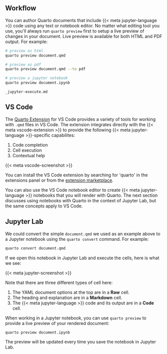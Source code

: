 ## Workflow

You can author Quarto documents that include {{< meta jupyter-language >}} code using any text or notebook editor. No matter what editing tool you use, you'll always run `quarto preview` first to setup a live preview of changes in your document. Live preview is available for both HTML and PDF output. For example:

```{.bash filename="Terminal"}
# preview as html
quarto preview document.qmd

# preview as pdf
quarto preview document.qmd --to pdf

# preview a jupyter notebook
quarto preview document.ipynb
```

```{.include}
_jupyter-execute.md
```

## VS Code

The [Quarto Extension](https://marketplace.visualstudio.com/items?itemName=quarto.quarto) for VS Code provides a variety of tools for working with `.qmd` files in VS Code. The extension integrates directly with the {{< meta vscode-extension >}} to provide the following {{< meta jupyter-language >}}-specific capabilites:

1)  Code completion
2)  Cell execution
3)  Contextual help

{{< meta vscode-screenshot >}}

You can install the VS Code extension by searching for 'quarto' in the extensions panel or from the [extension marketplace](https://marketplace.visualstudio.com/items?itemName=quarto.quarto).

You can also use the VS Code notebook editor to create {{< meta jupyter-language >}} notebooks that you will render with Quarto. The next section discusses using notebooks with Quarto in the context of Jupyter Lab, but the same concepts apply to VS Code.

## Jupyter Lab

We could convert the simple `document.qmd` we used as an example above to a Jupyter notebook using the `quarto convert` command. For example:

```{.bash filename="Terminal"}
quarto convert document.qmd
```

If we open this notebook in Jupyter Lab and execute the cells, here is what we see:

{{< meta jupyter-screenshot >}}

Note that there are three different types of cell here:

1)  The YAML document options at the top are in a **Raw** cell.
2)  The heading and explanation are in a **Markdown** cell.
3)  The {{< meta jupyter-language >}} code and its output are in a **Code** cell.

When working in a Jupyter notebook, you can use `quarto preview` to provide a live preview of your rendered document:

```{.bash filename="Terminal"}
quarto preview document.ipynb
```

The preview will be updated every time you save the notebook in Jupyter Lab.
